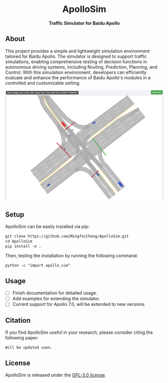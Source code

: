 <div align="center">
  <h1 align="center">ApolloSim</h1>
  <p align="center">
    <b>Traffic Simulator for Baidu Apollo</b>
  </p>
</div>

## About

This project provides a simple and lightweight simulation environment tailored for Baidu Apollo. 
The simulator is designed to support traffic simulations, enabling comprehensive testing of decision functions in autonomous driving systems, including Routing, Prediction, Planning, and Control. 
With this simulation environment, developers can efficiently evaluate and enhance the performance of Baidu Apollo's modules in a controlled and customizable setting.

![Illustration](docs/images/introduce_v1.png)

## Setup
ApolloSim can be easily installed via pip:
```shell
git clone https://github.com/MingfeiCheng/ApolloSim.git
cd ApolloSim
pip install -e .
```

Then, testing the installation by running the following command:
```shell   
python -c "import apollo_sim"
```

## Usage
- [ ] Finish documentation for detailed usage.
- [ ] Add examples for extending the simulator.
- [ ] Current support for Apollo 7.0, will be extended to new versions.

## Citation
If you find ApolloSim useful in your research, please consider citing the following paper:
```
Will be updated soon.
```

## License
ApolloSim is released under the [GPL-3.0 license](LICENSE).
